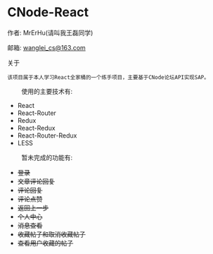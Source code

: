 # CNode-React

作者: MrErHu(请叫我王磊同学)

邮箱: [wanglei_cs@163.com](mailto:wanglei_cs@163.com)

关于

    该项目属于本人学习React全家桶的一个练手项目，主要基于CNode论坛API实现SAP。

　　 使用的主要技术有:

* React
* React-Router
* Redux
* React-Redux
* React-Router-Redux
* LESS

　　 暂未完成的功能有:

* ~~登录~~
* ~~文章评论回复~~
* ~~评论回复~~
* ~~评论点赞~~
* ~~返回上一步~~
* ~~个人中心~~
* ~~消息查看~~
* ~~收藏帖子和取消收藏帖子~~
* ~~查看用户收藏的帖子~~
